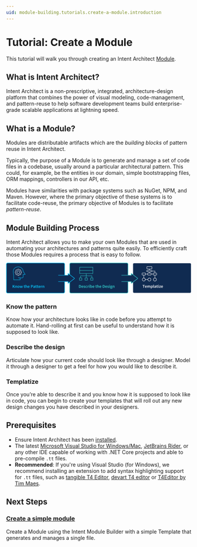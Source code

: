 ```yaml
---
uid: module-building.tutorials.create-a-module.introduction
---
```

# Tutorial: Create a Module

This tutorial will walk you through creating an Intent Architect [Module](xref:application-development.applications-and-solutions.about-modules).

## What is Intent Architect?

Intent Architect is a non-prescriptive, integrated, architecture-design platform that combines the power of visual modeling, code-management, and pattern-reuse to help software development teams build enterprise-grade scalable applications at lightning speed.

## What is a Module?

Modules are distributable artifacts which are the _building blocks_ of pattern reuse in Intent Architect.

Typically, the purpose of a Module is to generate and manage a set of code files in a codebase, usually around a particular architectural pattern. This could, for example, be the entities in our domain, simple bootstrapping files, ORM mappings, controllers in our API, etc.

Modules have similarities with package systems such as NuGet, NPM, and Maven. However, where the primary objective of these systems is to facilitate code-reuse, the primary objective of Modules is to facilitate _pattern-reuse_.

## Module Building Process

Intent Architect allows you to make your own Modules that are used in automating your architectures and patterns quite easily. To efficiently craft those Modules requires a process that is easy to follow.

![Module Building Process](images/module-building-process.png)

### Know the pattern

Know how your architecture looks like in code before you attempt to automate it. Hand-rolling at first can be useful to understand how it is supposed to look like.

### Describe the design

Articulate how your current code should look like through a designer. Model it through a designer to get a feel for how you would like to describe it.

### Templatize

Once you’re able to describe it and you know how it is supposed to look like in code, you can begin to create your templates that will roll out any new design changes you have described in your designers.

## Prerequisites

- Ensure Intent Architect has been [installed](xref:getting-started.get-the-application).
- The latest [Microsoft Visual Studio for Windows/Mac](https://visualstudio.microsoft.com/), [JetBrains Rider](https://www.jetbrains.com/rider/download/), or any other IDE capable of working with .NET Core projects and able to pre-compile `.tt` files.
- **Recommended**: If you're using Visual Studio (for Windows), we recommend installing an extension to add syntax highlighting support for `.tt` files, such as [tangible T4 Editor](https://t4-editor.tangible-engineering.com/T4-Editor-Visual-T4-Editing.html), [devart T4 editor](https://www.devart.com/t4-editor/) or [T4Editor by Tim Maes](https://marketplace.visualstudio.com/items?itemName=TimMaes.t4editor).

## Next Steps

### [Create a simple module](xref:module-building.tutorials.create-a-module.create-a-simple-module)

Create a Module using the Intent Module Builder with a simple Template that generates and manages a single file.
